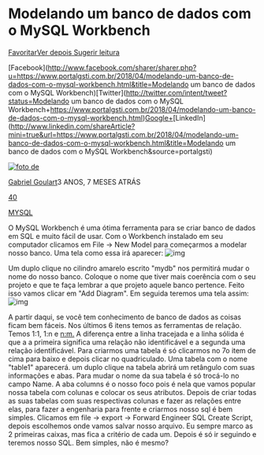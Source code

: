 # Modelando um banco de dados com o MySQL Workbench

[Favoritar](https://www.portalgsti.com.br/acoes-sociais/agir/xhr/4713/article/favourite?url_next=/2018/04/modelando-um-banco-de-dados-com-o-mysql-workbench.html)[Ver depois](https://www.portalgsti.com.br/acoes-sociais/agir/xhr/4713/article/see-later?url_next=/2018/04/modelando-um-banco-de-dados-com-o-mysql-workbench.html)[ Sugerir leitura](javascript:;)

[Facebook](http://www.facebook.com/sharer/sharer.php?u=https://www.portalgsti.com.br/2018/04/modelando-um-banco-de-dados-com-o-mysql-workbench.html&title=Modelando um banco de dados com o MySQL Workbench)[Twitter](http://twitter.com/intent/tweet?status=Modelando um banco de dados com o MySQL Workbench+https://www.portalgsti.com.br/2018/04/modelando-um-banco-de-dados-com-o-mysql-workbench.html)[Google+](https://plus.google.com/share?url=https://www.portalgsti.com.br/2018/04/modelando-um-banco-de-dados-com-o-mysql-workbench.html)[LinkedIn](http://www.linkedin.com/shareArticle?mini=true&url=https://www.portalgsti.com.br/2018/04/modelando-um-banco-de-dados-com-o-mysql-workbench.html&title=Modelando um banco de dados com o MySQL Workbench&source=portalgsti)

[![foto de ](https://img.portalgsti.com.br/F8jLXFH8Cb_f9uICjE9uryPvk5Q=/40x40/https://www.portalgsti.com.br/media/uploads/userprofile/2018/03/21/27973048_1576561145753927_2286952741924540363_n.jpg)](https://www.portalgsti.com.br/perfil/gabrielgoulart/)

[Gabriel Goulart](https://www.portalgsti.com.br/perfil/gabrielgoulart/)3 ANOS, 7 MESES ATRÁS

[4](javascript:void(0);)[0](javascript:void(0);)

[MYSQL](https://www.portalgsti.com.br/mysql/)



  O MySQL Workbench é uma ótima ferramenta para se criar banco de dados em SQL e muito fácil de usar. Com o Workbench instalado em seu computador clicamos em File -> New Model para começarmos a modelar nosso banco. Uma tela como essa irá aparecer:
![img](https://img.portalgsti.com.br/39PxbQSJvKK6DPJkTiJAosEUMt0=/708x0/https://www.portalgsti.com.br/media/uploads/gabrielgoulart/captura-de-tela-de-2018-04-19-08-42-58.png)

  Um duplo clique no cilindro amarelo escrito "mydb" nos permitirá mudar o nome do nosso banco. Coloque o nome que tiver mais coerência com o seu projeto e que te faça lembrar a que projeto aquele banco pertence. Feito isso vamos clicar em "Add Diagram". Em seguida teremos uma tela assim:
  ![img](https://img.portalgsti.com.br/MzSz7_d0xLfoNP8ojbZPmSSy2l4=/708x0/https://www.portalgsti.com.br/media/uploads/gabrielgoulart/captura-de-tela-de-2018-04-19-08-45-32.png)

  A partir daqui, se você tem conhecimento de banco de dados as coisas ficam bem fáceis. Nos últimos 6 itens temos as ferramentas de relação. Temos 1:1, 1:n e [n:m.](file:///N:/m.) A diferença entre a linha tracejada e a linha sólida é que a a primeira significa uma relação não identificável e a segunda uma relação identificável. Para criarmos uma tabela é só clicarmos no 7o item de cima para baixo e depois clicar no quadriculado. Uma tabela com o nome "table1" aparecerá. um duplo clique na tabela abrirá um retângulo com suas informações e abas. Para mudar o nome da sua tabela é só trocá-lo no campo Name. A aba columns é o nosso foco pois é nela que vamos popular nossa tabela com colunas e colocar os seus atributos.
  Depois de criar todas as suas tabelas com suas respectivas colunas e fazer as relações entre elas, para fazer a engenharia para frente e criarmos nosso sql é bem simples. Clicamos em file -> export -> Forward Engineer SQL Create Script, depois escolhemos onde vamos salvar nosso arquivo. Eu sempre marco as 2 primeiras caixas, mas fica a critério de cada um. Depois é só ir seguindo e teremos nosso SQL. Bem simples, não é mesmo?